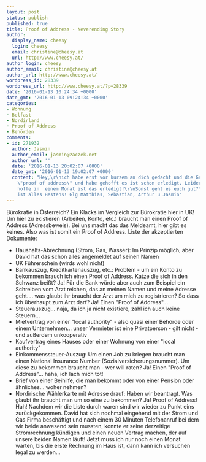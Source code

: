 ```yaml
---
layout: post
status: publish
published: true
title: Proof of Address - Neverending Story
author:
  display_name: cheesy
  login: cheesy
  email: christine@cheesy.at
  url: http://www.cheesy.at/
author_login: cheesy
author_email: christine@cheesy.at
author_url: http://www.cheesy.at/
wordpress_id: 28339
wordpress_url: http://www.cheesy.at/?p=28339
date: '2016-01-13 10:24:34 +0000'
date_gmt: '2016-01-13 09:24:34 +0000'
categories:
- Wohnung
- Belfast
- Nordirland
- Proof of Address
- Behörden
comments:
- id: 271932
  author: Jasmin
  author_email: jasmin@zaczek.net
  author_url: ''
  date: '2016-01-13 20:02:07 +0000'
  date_gmt: '2016-01-13 19:02:07 +0000'
  content: "Hey,\r\nich habe erst vor kurzem an dich gedacht und die Geschichte mit
    \"proof of address\" und habe gehofft es ist schon erledigt. Leider nicht!\r\nIch
    hoffe in  einem Monat ist das erledigt!\r\nSonst geht es euch gut?\r\nBei uns
    ist alles Bestens! Glg Matthias, Sebastian, Arthur u Jasmin"
---
```

Bürokratie in Österreich? Ein Klacks im Vergleich zur Bürokratie hier in UK!
Um hier zu existieren (Arbeiten, Konto, etc.) braucht man einen Proof of Address (Adressbeweis). Bei uns macht das das Meldeamt, hier gibt es keines. Also was ist somit ein Proof of Address.
Liste der akzeptierten Dokumente:
* Haushalts-Abrechnung (Strom, Gas, Wasser): Im Prinzip möglich, aber David hat das schon alles angemeldet auf seinen Namen
* UK Führerschein (wirds wohl nicht)
* Bankauszug, Kreditkartenauszug, etc.: Problem - um ein Konto zu bekommen brauch ich einen Proof of Address. Katze die sich in den Schwanz beißt? Ja! Für die Bank würde aber auch zum Beispiel ein Schreiben vom Arzt reichen, das an meinen Namen und meine Adresse geht.... was glaubt ihr braucht der Arzt um mich zu registrieren? So dass ich überhaupt zum Arzt darf? Ja! Einen "Proof of Address"...
* Steuerauszug... naja, da ich ja nicht existiere, zahl ich auch keine Steuern...
* Mietvertrag von einer "local authority" - also quasi einer Behörde oder einem Unternehmen... unser Vermieter ist eine Privatperson - gilt nicht - und außerdem unkooperativ
* Kaufvertrag eines Hauses oder einer Wohnung von einer "local authority"
* Einkommenssteuer-Auszug: Um einen Job zu kriegen braucht man einen National Insurance Number (Sozialversicherungsnummer). Um diese zu bekommen braucht man - wer will raten? Ja! Einen "Proof of Address"... haha, ich lach mich tot!
* Brief von einer Beihilfe, die man bekommt oder von einer Pension oder ähnliches... woher nehmen?
* Nordirische Wählerkarte mit Adresse drauf: Haben wir beantragt. Was glaubt ihr braucht man um so eine zu bekommen? Ja! Proof of Address! Hah!
Nachdem wir die Liste durch waren sind wir wieder zu Punkt eins zurückgekommen. David hat sich nochmal eingehend mit der Strom und Gas Firma beschäftigt und nach einem 30 Minuten Telefonanruf bei dem wir beide anwesend sein mussten, konnte er seine derzeitige Stromrechnung kündigen und einen neuen Vertrag machen, der auf unsere beiden Namen läuft! Jetzt muss ich nur noch einen Monat warten, bis die erste Rechnung im Haus ist, dann kann ich versuchen legal zu werden...

